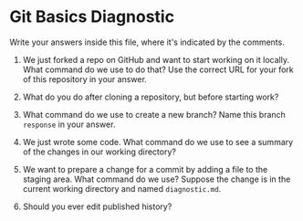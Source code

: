 # Git Basics Diagnostic

Write your answers inside this file, where it's indicated by the comments.

1.  We just forked a repo on GitHub and want to start working on it locally.
What command do we use to do that? Use the correct URL for your fork of this
repository in your answer.

<!-- Remove this comment and place your answer here. -->

2.  What do you do after cloning a repository, but before starting work?

<!-- Remove this comment and place your answer here. -->

3.  What command do we use to create a new branch? Name this branch `response`
in your answer.

<!-- Remove this comment and place your answer here. -->

4.  We just wrote some code. What command do we use to see a summary of the
changes in our working directory?

<!-- Remove this comment and place your answer here. -->

5.  We want to prepare a change for a commit by adding a file to the staging
area. What command do we use? Suppose the change is in the current working
directory and named `diagnostic.md`.

<!-- Remove this comment and place your answer here. -->

6.  Should you ever edit published history?

<!-- Remove this comment and place your answer here. -->
